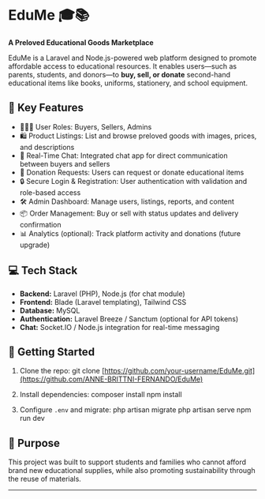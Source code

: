 # EduMe 🎓📚  
**A Preloved Educational Goods Marketplace**

EduMe is a Laravel and Node.js-powered web platform designed to promote affordable access to educational resources. It enables users—such as parents, students, and donors—to **buy, sell, or donate** second-hand educational items like books, uniforms, stationery, and school equipment.

## 🌟 Key Features

- 👨‍👩‍👧 User Roles: Buyers, Sellers, Admins
- 🛍️ Product Listings: List and browse preloved goods with images, prices, and descriptions
- 💬 Real-Time Chat: Integrated chat app for direct communication between buyers and sellers
- 🎁 Donation Requests: Users can request or donate educational items
- 🔒 Secure Login & Registration: User authentication with validation and role-based access
- 🛠️ Admin Dashboard: Manage users, listings, reports, and content
- 📦 Order Management: Buy or sell with status updates and delivery confirmation
- 📊 Analytics (optional): Track platform activity and donations (future upgrade)

## 💻 Tech Stack

- **Backend:** Laravel (PHP), Node.js (for chat module)
- **Frontend:** Blade (Laravel templating), Tailwind CSS
- **Database:** MySQL
- **Authentication:** Laravel Breeze / Sanctum (optional for API tokens)
- **Chat:** Socket.IO / Node.js integration for real-time messaging

## 🚀 Getting Started

1. Clone the repo:
git clone [https://github.com/your-username/EduMe.git](https://github.com/ANNE-BRITTNI-FERNANDO/EduMe)

2. Install dependencies:
composer install npm install

3. Configure `.env` and migrate:
php artisan migrate php artisan serve npm run dev


## 📌 Purpose

This project was built to support students and families who cannot afford brand new educational supplies, while also promoting sustainability through the reuse of materials.

---



